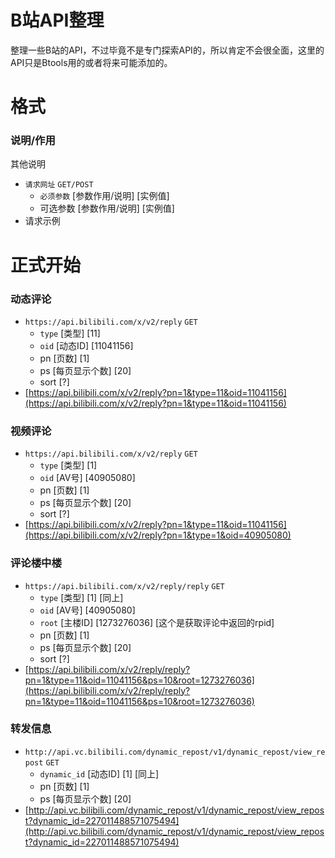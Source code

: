 # B站API整理

整理一些B站的API，不过毕竟不是专门探索API的，所以肯定不会很全面，这里的API只是Btools用的或者将来可能添加的。

# 格式

### 说明/作用
其他说明
* `请求网址` `GET/POST`
   * `必须参数` [参数作用/说明] [实例值]
   * 可选参数 [参数作用/说明] [实例值]
* 请求示例

# 正式开始

### 动态评论
* `https://api.bilibili.com/x/v2/reply` `GET`
   * `type` [类型] [11]
   * `oid` [动态ID] [11041156]
   * pn [页数] [1]
   * ps [每页显示个数] [20]
   * sort [?]
* [https://api.bilibili.com/x/v2/reply?pn=1&type=11&oid=11041156](https://api.bilibili.com/x/v2/reply?pn=1&type=11&oid=11041156)

### 视频评论
* `https://api.bilibili.com/x/v2/reply` `GET`
   * `type` [类型] [1]
   * `oid` [AV号] [40905080]
   * pn [页数] [1]
   * ps [每页显示个数] [20]
   * sort [?]
* [https://api.bilibili.com/x/v2/reply?pn=1&type=11&oid=11041156](https://api.bilibili.com/x/v2/reply?pn=1&type=1&oid=40905080)

### 评论楼中楼
* `https://api.bilibili.com/x/v2/reply/reply` `GET`
   * `type` [类型] [1] [同上]
   * `oid` [AV号] [40905080]
   * `root` [主楼ID] [1273276036] [这个是获取评论中返回的rpid]
   * pn [页数] [1]
   * ps [每页显示个数] [20]
   * sort [?]
* [https://api.bilibili.com/x/v2/reply/reply?pn=1&type=11&oid=11041156&ps=10&root=1273276036](https://api.bilibili.com/x/v2/reply/reply?pn=1&type=11&oid=11041156&ps=10&root=1273276036)

### 转发信息
* `http://api.vc.bilibili.com/dynamic_repost/v1/dynamic_repost/view_repost` `GET`
   * `dynamic_id` [动态ID] [1] [同上]
   * pn [页数] [1]
   * ps [每页显示个数] [20]
* [http://api.vc.bilibili.com/dynamic_repost/v1/dynamic_repost/view_repost?dynamic_id=227011488571075494](http://api.vc.bilibili.com/dynamic_repost/v1/dynamic_repost/view_repost?dynamic_id=227011488571075494)
